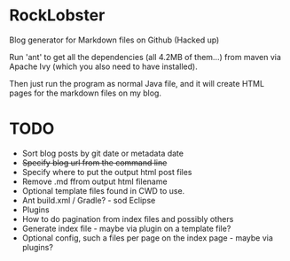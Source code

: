 RockLobster
===========

Blog generator for Markdown files on Github (Hacked up)

Run 'ant' to get all the dependencies (all 4.2MB of them...) from maven via Apache Ivy (which you also need to have installed).

Then just run the program as normal Java file, and it will create HTML pages for the markdown files on my blog.

TODO
====
* Sort blog posts by git date or metadata date
* ~~Specify blog url from the command line~~
* Specify where to put the output html post files
* Remove .md ffrom output html filename
* Optional template files found in CWD to use.
* Ant build.xml / Gradle? - sod Eclipse
* Plugins 
* How to do pagination from index files and possibly others
* Generate index file - maybe via plugin on a template file?
* Optional config, such a files per page on the index page - maybe via plugins?
